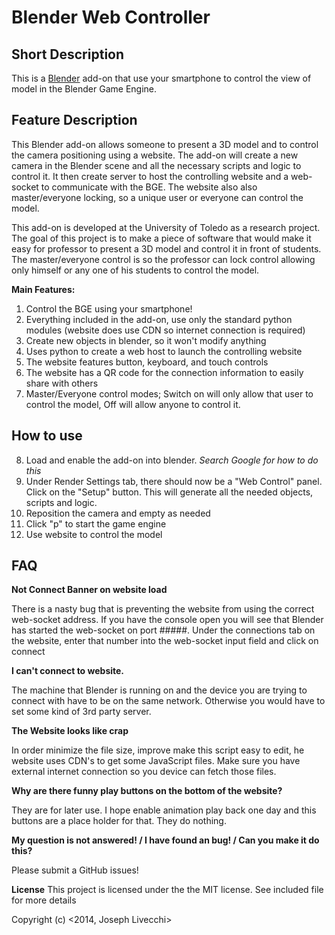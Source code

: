 Blender Web Controller
=============================

Short Description
-----------------

This is a [Blender](http://blender.org) add-on that use your smartphone to control the view of model in the Blender Game Engine.

Feature Description
---------------------
This Blender add-on allows someone to present a 3D model and to control the camera positioning using a website. The add-on will create a new camera in the Blender scene and all the necessary scripts and logic to control it. It then create server to host the controlling website and a web-socket to communicate with the BGE. The website also also master/everyone locking, so a unique user or everyone can control the model. 

This add-on is developed at the University of Toledo as a research project. The goal of this project is to make a piece of software that would make it easy for professor to present a 3D model and control it in front of students. The master/everyone control is so the professor can lock control allowing only himself or any one of his students to control the model.

**Main Features:**

 1. Control the BGE using your smartphone!
 2. Everything included in the add-on, use only the standard python modules (website does use CDN so internet connection is required)
 3. Create new objects in blender, so it won't modify anything
 4. Uses python to create a web host to launch the controlling website
 5. The website features button, keyboard, and touch controls
 6. The website has a QR code for the connection information to easily share with others
 7. Master/Everyone control modes; Switch on will only allow that user to control the model, Off will allow anyone to control it.


 How to use
-------------------------
 8. Load and enable the add-on into blender. _Search Google for how to do this_
 9. Under Render Settings tab, there should now be a "Web Control" panel. Click on the "Setup" button. This will generate all the needed objects, scripts and logic.
 10. Reposition the camera and empty as needed
 11. Click "p" to start the game engine
 12. Use website to control the model

FAQ
------
**Not Connect Banner on website load**

There is a nasty bug that is preventing the website from using the correct web-socket address. If you have the console open you will see that Blender has started the web-socket on port #####. Under the connections tab on the website, enter that number into the web-socket input field and click on connect

 **I can't connect to website.**

The machine that Blender is running on and the device you are trying to connect with have to be on the same network. Otherwise you would have to set some kind of 3rd party server. 

**The Website looks like crap**

In order minimize the file size, improve  make this script easy to edit, he website uses CDN's to get some JavaScript files. Make sure you have external internet connection so you device can fetch those files. 

**Why are there funny play buttons on the bottom of the website?**

They are for later use. I hope enable animation play back one day and this buttons are a place holder for that. They do nothing.

**My question is not answered! / I have found an bug! / Can you make it do this?**

Please submit a GitHub issues!

**License**
This project is licensed under the the MIT license. See included file for more details

Copyright (c) <2014, Joseph Livecchi>
